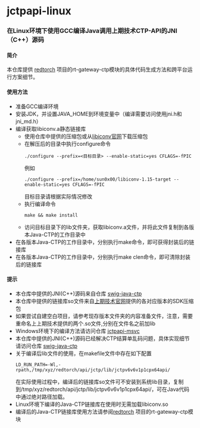 # jctpapi-linux
### 在Linux环境下使用GCC编译Java调用上期技术CTP-API的JNI（C++）源码

#### 简介

本仓库提供 [redtorch](https://github.com/sun0x00/redtorch) 项目的rt-gateway-ctp模块的具体代码生成方法和跨平台运行方案细节。

#### 使用方法
+ 准备GCC编译环境
+ 安装JDK，并设置JAVA_HOME到环境变量中（编译需要访问使用jni.h和jni_md.h）
+ 编译获取libiconv.a静态链接库
   - 使用仓库中提供的压缩包或从[libiconv官网](https://www.gnu.org/software/libiconv/)下载压缩包
   - 在解压后的目录中执行configure命令
      ```
      ./configure --prefix=<目标目录> --enable-static=yes CFLAGS=-fPIC
      ```
      例如
      ```
      ./configure --prefix=/home/sun0x00/libiconv-1.15-target --enable-static=yes CFLAGS=-fPIC
      ```
      目标目录请根据实际情况修改
    - 执行编译命令
      ```
      make && make install
      ```
    - 访问目标目录下的lib文件夹，获取libiconv.a文件，并将此文件复制到各版本Java-CTP的工作目录中
 + 在各版本Java-CTP的工作目录中，分别执行make命令，即可获得封装后的链接库
 + 在各版本Java-CTP的工作目录中，分别执行make clen命令，即可清除封装后的链接库

#### 提示
+ 本仓库中提供的JNI(C++)源码来自仓库 [swig-java-ctp](https://github.com/sun0x00/swig-java-ctp)
+ 本仓库中提供的链接库so文件来自[上期技术官网](www.sfit.com.cn)提供的各对应版本的SDK压缩包
+ 如果尝试自建空白项目，请参考现存版本文件夹的内容准备文件，注意，需要重命名上上期技术提供的两个.so文件,分别在文件名之前加lib
+ Windows环境下的编译方法请访问仓库 [jctpapi-msvc](https://github.com/sun0x00/jctpapi-msvc)
+ 本仓库中提供的JNI(C++)源码已经解决CTP结算单乱码问题，具体实现细节请访问仓库 [swig-java-ctp](https://github.com/sun0x00/swig-java-ctp)
+ 关于编译后lib文件的使用，在makefile文件中存在如下配置
   ```
   LD_RUN_PATH=-Wl,-rpath,/tmp/xyz/redtorch/api/jctp/lib/jctpv6v6v1p1cpx64api/
   ```
   在实际使用过程中，编译后的链接库so文件可不安装到系统lib目录，复制到/tmp/xyz/redtorch/api/jctp/lib/jctpv6v6v1p1cpx64api/，可在Java代码中通过绝对路径加载。
+ Linux环境下编译的Java-CTP链接库在使用时无需加载libiconv.so
+ 编译后的Java-CTP链接库使用方法请参阅[redtorch](https://github.com/sun0x00/redtorch) 项目的rt-gateway-ctp模块



